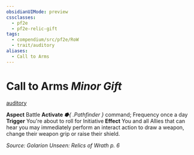 ```yaml
---
obsidianUIMode: preview
cssclasses:
  - pf2e
  - pf2e-relic-gift
tags:
  - compendium/src/pf2e/RoW
  - trait/auditory
aliases:
  - Call to Arms
---
```

# Call to Arms *Minor Gift*  
[auditory](rules/traits/auditory.md "Auditory Item Trait")  

**Aspect** Battle
**Activate** *⭓{ .Pathfinder }* command; Frequency once a day
**Trigger** You're about to roll for Initiative
**Effect** You and all Allies that can hear you may immediately perform an interact action to draw a weapon, change their weapon grip or raise their shield.

*Source: Golarion Unseen: Relics of Wrath p. 6*  